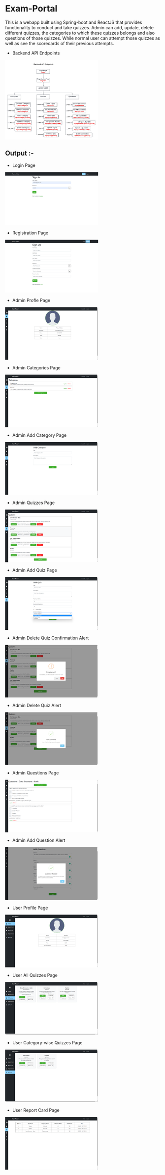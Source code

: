 # Exam-Portal
This is a webapp built using Spring-boot and ReactJS that provides functionality to conduct and take quizzes. Admin can add, update, delete different quizzes, the categories to which these quizzes belongs and also questions of those quizzes. While normal user can attempt those quizzes as well as see the scorecards of their previous attempts.

- Backend API Endpoints<br>
<img src="Output/backendAPIEndpoints.png" alt=" Backend API Endpoints" width="60%" height="60%" >

## Output :-

- Login Page<br>
<img src="Output/loginPage.png" alt="Login Page" width="60%" height="55%" >

- Registration Page<br>
<img src="Output/registrationPage.png" alt="Registration Page" width="60%" height="55%" >

- Admin Profle Page<br>
<img src="Output/adminProflePage.png" alt="Admin Profle Page" width="60%" height="55%" >

- Admin Categories Page<br>
<img src="Output/adminCategoriesPage.png" alt="Admin Categories Page" width="60%" height="55%" >

- Admin Add Category Page<br>
<img src="Output/adminAddCategoryPage.png" alt="Admin Add Category Page" width="60%" height="55%" >

- Admin Quizzes Page<br>
<img src="Output/adminQuizzesPage.png" alt="Admin Update Category Page" width="60%" height="55%" >

- Admin Add Quiz Page<br>
<img src="Output/adminAddQuizPage.png" alt="Admin Update Category Page" width="60%" height="55%" >

- Admin Delete Quiz Confirmation Alert<br>
<img src="Output/adminDeleteQuizAlertConfirmationAlert.png" alt="Admin Update Category Page" width="60%" height="55%" >

- Admin Delete Quiz Alert<br>
<img src="Output/adminDeleteQuizAlert.png" alt="Admin Update Category Page" width="60%" height="55%" >

- Admin Questions Page<br>
<img src="Output/adminQuestionsPage.png" alt="Admin Update Category Page" width="60%" height="55%" >

- Admin Add Question Alert<br>
<img src="Output/adminAddQuestionAlert.png" alt="Admin Update Category Page" width="60%" height="55%" >

- User Profile Page<br>
<img src="Output/userProfile.png" alt="User Profile Page" width="60%" height="55%" >

- User All Quizzes Page<br>
<img src="Output/userAllQuizzes.png" alt="User All Quizzes Page" width="60%" height="55%" >

- User Category-wise Quizzes Page<br>
<img src="Output/userQuizByCategory.png" alt="User Category-wise Quizzes Page" width="60%" height="55%" >

- User Report Card Page<br>
<img src="Output/userReportCard.png" alt="User Report Card Page" width="60%" height="55%" >
